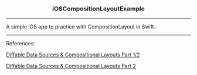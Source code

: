 <h3 align="center"> iOSCompositionLayoutExample </h3> <hr>

A simple iOS app to practice with CompositionLayout in Swift. <hr>

References: 

[Diffable Data Sources & Compositional Layouts Part 1/2](https://medium.com/@yoellev8/diffable-data-sources-compositional-layouts-part-1-2-90f53f120fdc)

[Diffable Data Sources & Compositional Layouts Part 2](https://medium.com/@yoellev8/diffable-data-sources-compositional-layouts-part-2-b0c8d2021ef6)
